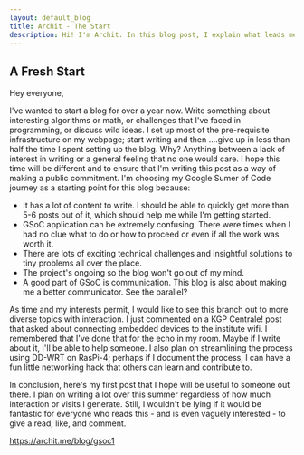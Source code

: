 ```yaml
---
layout: default_blog
title: Archit - The Start
description: Hi! I'm Archit. In this blog post, I explain what leads me to writing blog posts. Metaprogramming heh?
---
```


## A Fresh Start

Hey everyone, 

I've wanted to start a blog for over a year now. Write something about interesting algorithms or math, or challenges that I've faced in programming, or discuss wild ideas. I set up most of the pre-requisite infrastructure on my webpage; start writing and then ....give up in less than half the time I spent setting up the blog. Why? Anything between a lack of interest in writing or a general feeling that no one would care. I hope this time will be different and to ensure that I'm writing this post as a way of making a public commitment. I'm choosing my Google Sumer of Code journey as a starting point for this blog because:
 - It has a lot of content to write. I should be able to quickly get more than 5-6 posts out of it, which should help me while I'm getting started. 
 - GSoC application can be extremely confusing. There were times when I had no clue what to do or how to proceed or even if all the work was worth it. 
 - There are lots of exciting technical challenges and insightful solutions to tiny problems all over the place.
 - The project's ongoing so the blog won't go out of my mind. 
 - A good part of GSoC is communication. This blog is also about making me a better communicator. See the parallel? 

As time and my interests permit, I would like to see this branch out to more diverse topics with interaction. I just commented on a KGP Centrale! post that asked about connecting embedded devices to the institute wifi. I remembered that I've done that for the echo in my room. Maybe if I write about it, I'll be able to help someone. I also plan on streamlining the process using DD-WRT on RasPi-4; perhaps if I document the process, I can have a fun little networking hack that others can learn and contribute to.

In conclusion, here's my first post that I hope will be useful to someone out there. I plan on writing a lot over this summer regardless of how much interaction or visits I generate. Still, I wouldn't be lying if it would be fantastic for everyone who reads this - and is even vaguely interested - to give a read, like, and comment. 

https://archit.me/blog/gsoc1
